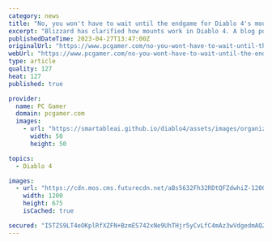 ```yaml
---
category: news
title: "No, you won't have to wait until the endgame for Diablo 4's mounts"
excerpt: "Blizzard has clarified how mounts work in Diablo 4. A blog post earlier this week incorrectly said that you won't be able to ride a mount in Diablo 4 until you finish the main questline, a mistake that confused players and press alike."
publishedDateTime: 2023-04-27T13:47:00Z
originalUrl: "https://www.pcgamer.com/no-you-wont-have-to-wait-until-the-endgame-for-diablo-4s-mounts/"
webUrl: "https://www.pcgamer.com/no-you-wont-have-to-wait-until-the-endgame-for-diablo-4s-mounts/"
type: article
quality: 127
heat: 127
published: true

provider:
  name: PC Gamer
  domain: pcgamer.com
  images:
    - url: "https://smartableai.github.io/diablo4/assets/images/organizations/pcgamer.com-50x50.jpg"
      width: 50
      height: 50

topics:
  - Diablo 4

images:
  - url: "https://cdn.mos.cms.futurecdn.net/aBs5632Fh32RDtQFZdwhiZ-1200-80.jpg"
    width: 1200
    height: 675
    isCached: true

secured: "I5TZS9LT4eOKplRfXZFN+BzmES742xNe9UhTHjr5yCvLfC4mAz3wVdgedmAQ2J0bbOIlA6UQAJSqoLJpJ/GTfsqz4w6qc3VTkdeLK5XKerSGbRmJpP6tjMjQG5upq8AEO4Hcn/eCEWv3hKGlqR9BtA9tzX1ZkosFo/65yOB09HazIMf9B+e8M3C6FaCxqsTXoEPMGm4lSuhAkle8+psFkeyKMlvusLLcGZID763t0XwxTT+lZm09bOxFnyc71zHbkHoE5C2PwIvibC7NNELNkLE3vr5wePkidxvZiV0yuuYTd4eFjHdMxt1tCHtVhwOYMvbf35fhhPLORiAG74amJtVOjM9Dw56URBXo/cqy5/4=;vTwIZnnjIqHf0rx/T5itIQ=="
---
```


